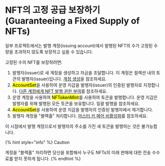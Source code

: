 # NFT의 고정 공급 보장하기(Guaranteeing a Fixed Supply of NFTs)

일부 프로젝트에서는 발행 계정(issuing account)에서 발행된 NFT의 수가 고정된 수량을 초과하지 않도록 보장하고 싶을 수 있습니다.

고정된 수의 NFT를 보장하려면:

1. 발행자(issuer)로 새 계정을 생성하고 자금을 조달합니다. 이 계정은 컬렉션 내의 토큰의 발행자(issuer)입니다. [계정 생성](../../undefined-2/)을 참조하세요.
2. <mark style="background-color:yellow;">AccountSet</mark>을 사용하여 운영 지갑을 발행자(issuer)의 인증된 발행자로 지정합니다. [다른 계정에게 NFT 발행 권한 부여](nft-authorizing-another-account-to-mint-your-nfts.md)를 참조하세요.
3. 운영 계정을 사용하여 <mark style="background-color:yellow;">NFTokenMint</mark>를 사용하여 토큰을 발행합니다. 운영 지갑은 발행자를 위해 발행된 모든 토큰을 보유합니다. 일괄 발행을 참조하세요.
4. <mark style="background-color:yellow;">AccountSet</mark>을 사용하여 운영 지갑을 발행자의 인증된 발행자에서 제거합니다.
5. 발행자 계정을 "블랙홀" 처리합니다. [마스터 키 페어 비활성화](../../../tutorials/undefined-3/undefined-2.md)를 참조하세요.

이 시점에서 발행 계정으로서 발행자의 주소를 가진 새 토큰을 발행하는 것은 불가능합니다.

{% hint style="info" %}
Caution

계정을 "블랙홀" 처리하면 당신을 포함해서 누구도 NFTs의 미래 판매에 대한 전송 수수료를 받지 못하게 됩니다.
{% endhint %}

